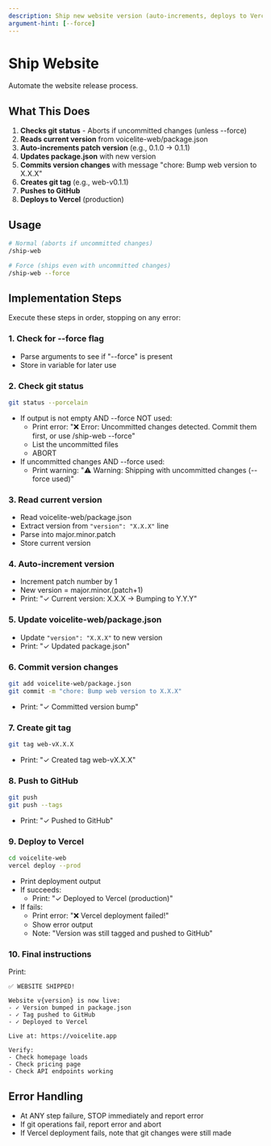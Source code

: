 ```yaml
---
description: Ship new website version (auto-increments, deploys to Vercel)
argument-hint: [--force]
---
```


# Ship Website

Automate the website release process.

## What This Does

1. **Checks git status** - Aborts if uncommitted changes (unless --force)
2. **Reads current version** from voicelite-web/package.json
3. **Auto-increments patch version** (e.g., 0.1.0 → 0.1.1)
4. **Updates package.json** with new version
5. **Commits version changes** with message "chore: Bump web version to X.X.X"
6. **Creates git tag** (e.g., web-v0.1.1)
7. **Pushes to GitHub**
8. **Deploys to Vercel** (production)

## Usage

```bash
# Normal (aborts if uncommitted changes)
/ship-web

# Force (ships even with uncommitted changes)
/ship-web --force
```

## Implementation Steps

Execute these steps in order, stopping on any error:

### 1. Check for --force flag
- Parse arguments to see if "--force" is present
- Store in variable for later use

### 2. Check git status
```bash
git status --porcelain
```
- If output is not empty AND --force NOT used:
  - Print error: "❌ Error: Uncommitted changes detected. Commit them first, or use /ship-web --force"
  - List the uncommitted files
  - ABORT
- If uncommitted changes AND --force used:
  - Print warning: "⚠️  Warning: Shipping with uncommitted changes (--force used)"

### 3. Read current version
- Read voicelite-web/package.json
- Extract version from `"version": "X.X.X"` line
- Parse into major.minor.patch
- Store current version

### 4. Auto-increment version
- Increment patch number by 1
- New version = major.minor.(patch+1)
- Print: "✓ Current version: X.X.X → Bumping to Y.Y.Y"

### 5. Update voicelite-web/package.json
- Update `"version": "X.X.X"` to new version
- Print: "✓ Updated package.json"

### 6. Commit version changes
```bash
git add voicelite-web/package.json
git commit -m "chore: Bump web version to X.X.X"
```
- Print: "✓ Committed version bump"

### 7. Create git tag
```bash
git tag web-vX.X.X
```
- Print: "✓ Created tag web-vX.X.X"

### 8. Push to GitHub
```bash
git push
git push --tags
```
- Print: "✓ Pushed to GitHub"

### 9. Deploy to Vercel
```bash
cd voicelite-web
vercel deploy --prod
```
- Print deployment output
- If succeeds:
  - Print: "✓ Deployed to Vercel (production)"
- If fails:
  - Print error: "❌ Vercel deployment failed!"
  - Show error output
  - Note: "Version was still tagged and pushed to GitHub"

### 10. Final instructions
Print:
```
✅ WEBSITE SHIPPED!

Website v{version} is now live:
- ✓ Version bumped in package.json
- ✓ Tag pushed to GitHub
- ✓ Deployed to Vercel

Live at: https://voicelite.app

Verify:
- Check homepage loads
- Check pricing page
- Check API endpoints working
```

## Error Handling

- At ANY step failure, STOP immediately and report error
- If git operations fail, report error and abort
- If Vercel deployment fails, note that git changes were still made
